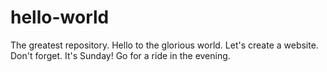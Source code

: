 # hello-world
The greatest repository.
Hello to the glorious world.
Let's create a website.
Don't forget. It's Sunday!
Go for a ride in the evening.
